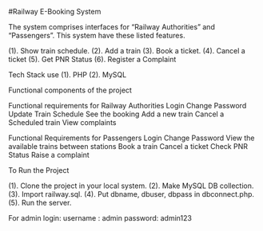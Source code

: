 #Railway E-Booking System

The system comprises interfaces for  “Railway Authorities” and “Passengers”. This system have these listed features.

(1). Show train schedule.
(2). Add a train
(3). Book a ticket. 
(4). Cancel a ticket
(5). Get PNR Status 
(6). Register a Complaint 

Tech Stack use
(1). PHP
(2). MySQL
 
Functional components of the project

Functional requirements for Railway Authorities
    Login 
    Change Password
    Update Train Schedule
    See the booking
    Add a new train
    Cancel a Scheduled train
    View complaints

Functional Requirements for Passengers
    Login
    Change Password
    View the available trains between stations
    Book a train
    Cancel a ticket
    Check PNR Status
    Raise a complaint 

To Run the Project

(1). Clone the project in your local system.
(2). Make MySQL DB collection.
(3). Import railway.sql.
(4). Put dbname, dbuser, dbpass in dbconnect.php.
(5). Run the server.

For admin login:
    username : admin
    password: admin123